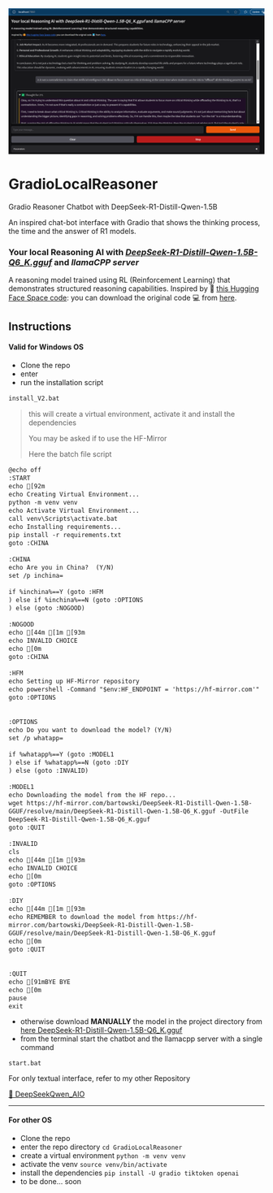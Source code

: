 <img src='https://github.com/fabiomatricardi/GradioLocalReasoner/raw/main/reasonersMOCKUP.png' width=900>

# GradioLocalReasoner
Gradio Reasoner Chatbot with DeepSeek-R1-Distill-Qwen-1.5B

An inspired chat-bot interface with Gradio that shows the thinking process, the time and the answer of R1 models.

### Your local Reasoning AI with *[DeepSeek-R1-Distill-Qwen-1.5B-Q6_K.gguf](https://huggingface.co/bartowski/DeepSeek-R1-Distill-Qwen-1.5B-GGUF/resolve/main/DeepSeek-R1-Distill-Qwen-1.5B-Q6_K.gguf)* and *llamaCPP server*
A reasoning model trained using RL (Reinforcement Learning) that demonstrates structured reasoning capabilities.
Inspired by 🤗 [this Hugging Face Space code](https://huggingface.co/spaces/Lyte/DeepSeek-R1-Distill-Qwen-1.5B-Demo-GGUF): you can download the original code 💻 from [here](https://huggingface.co/spaces/Lyte/DeepSeek-R1-Distill-Qwen-1.5B-Demo-GGUF).

## Instructions
#### Valid for Windows OS
- Clone the repo
- enter
- run the installation script
```bash
install_V2.bat
```
> this will create a virtual environment, activate it and install the dependencies
> 
> You may be asked if to use the HF-Mirror
> 
> Here the batch file script
```batch
@echo off
:START
echo [92m
echo Creating Virtual Environment...
python -m venv venv
echo Activate Virtual Environment...
call venv\Scripts\activate.bat
echo Installing requirements...
pip install -r requirements.txt
goto :CHINA

:CHINA
echo Are you in China?  (Y/N) 
set /p inchina=

if %inchina%==Y (goto :HFM
) else if %inchina%==N (goto :OPTIONS 
) else (goto :NOGOOD)

:NOGOOD
echo [44m [1m [93m
echo INVALID CHOICE
echo [0m
goto :CHINA

:HFM
echo Setting up HF-Mirror repository
echo powershell -Command "$env:HF_ENDPOINT = 'https://hf-mirror.com'"
goto :OPTIONS


:OPTIONS
echo Do you want to download the model? (Y/N) 
set /p whatapp=

if %whatapp%==Y (goto :MODEL1
) else if %whatapp%==N (goto :DIY 
) else (goto :INVALID)

:MODEL1
echo Downloading the model from the HF repo...
wget https://hf-mirror.com/bartowski/DeepSeek-R1-Distill-Qwen-1.5B-GGUF/resolve/main/DeepSeek-R1-Distill-Qwen-1.5B-Q6_K.gguf -OutFile DeepSeek-R1-Distill-Qwen-1.5B-Q6_K.gguf
goto :QUIT

:INVALID
cls
echo [44m [1m [93m
echo INVALID CHOICE
echo [0m
goto :OPTIONS

:DIY
echo [44m [1m [93m
echo REMEMBER to download the model from https://hf-mirror.com/bartowski/DeepSeek-R1-Distill-Qwen-1.5B-GGUF/resolve/main/DeepSeek-R1-Distill-Qwen-1.5B-Q6_K.gguf
echo [0m
goto :QUIT


:QUIT
echo [91mBYE BYE
echo [0m
pause
exit
```


- otherwise download **MANUALLY** the model in the project directory from [here DeepSeek-R1-Distill-Qwen-1.5B-Q6_K.gguf](https://huggingface.co/bartowski/DeepSeek-R1-Distill-Qwen-1.5B-GGUF/resolve/main/DeepSeek-R1-Distill-Qwen-1.5B-Q6_K.gguf)
- from the terminal start the chatbot and the llamacpp server with a single command
```
start.bat
```

For only textual interface, refer to my other Repository

[🤔 DeepSeekQwen_AIO](https://github.com/fabiomatricardi/DeepSeekQwen_AIO)


---

#### For other OS
- Clone the repo
- enter the repo directory `cd GradioLocalReasoner`
- create a virtual environment `python -m venv venv`
- activate the venv `source venv/bin/activate`
- install the dependencies `pip install -U gradio tiktoken openai`
- to be done... soon



